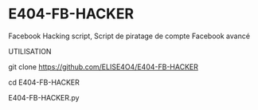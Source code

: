 # E404-FB-HACKER
Facebook Hacking script, Script de piratage de compte Facebook avancé 





UTILISATION 


git clone https://github.com/ELISE4O4/E404-FB-HACKER

cd E404-FB-HACKER

E404-FB-HACKER.py
